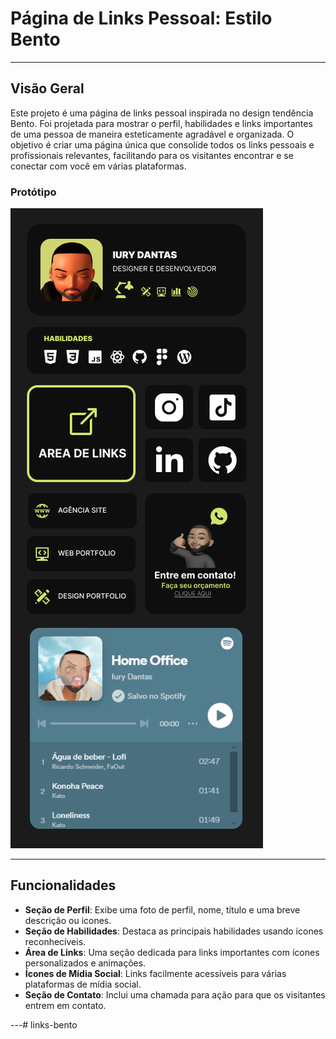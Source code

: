 # Página de Links Pessoal: Estilo Bento

---

## Visão Geral

Este projeto é uma página de links pessoal inspirada no design tendência Bento. Foi projetada para mostrar o perfil, habilidades e links importantes de uma pessoa de maneira esteticamente agradável e organizada. O objetivo é criar uma página única que consolide todos os links pessoais e profissionais relevantes, facilitando para os visitantes encontrar e se conectar com você em várias plataformas.

### Protótipo

![Design](./img/iPhone.png)

---

## Funcionalidades

- **Seção de Perfil**: Exibe uma foto de perfil, nome, título e uma breve descrição ou icones.
- **Seção de Habilidades**: Destaca as principais habilidades usando ícones reconhecíveis.
- **Área de Links**: Uma seção dedicada para links importantes com ícones personalizados e animações.
- **Ícones de Mídia Social**: Links facilmente acessíveis para várias plataformas de mídia social.
- **Seção de Contato**: Inclui uma chamada para ação para que os visitantes entrem em contato.

---#   l i n k s - b e n t o 
 
 